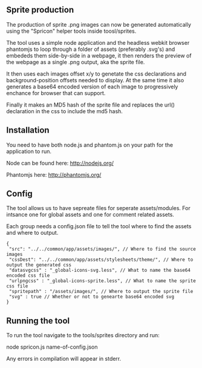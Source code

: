 Sprite production
----------------

The production of sprite .png images can now be generated automatically using the "Spricon" helper tools inside toosl/sprites.

The tool uses a simple node application and the headless webkit browser phantomjs to loop through a folder of assets (preferably .svg's) and embededs them side-by-side in a webpage, it then renders the preview of the webpage as a single .png output, aka the sprite file.

It then uses each images offset x/y to genetate the css declarations and background-position offsets needed to display. At the same time it also generates a base64 encoded version of each image to progressively enchance for browser that can support.

Finally it makes an MD5 hash of the sprite file and replaces the url() declaration in the css to include the md5 hash.


Installation
------------

You need to have both node.js and phantom.js on your path for the application to run.

Node can be found here:
http://nodejs.org/

Phantomjs here:
http://phantomjs.org/


Config
-------
The tool allows us to have sepreate files for seperate assets/modules. For intsance one for global assets and one for comment related assets.

Each group needs a config.json file to tell the tool where to find the assets and where to output.

```
{
 "src": "../../common/app/assets/images/", // Where to find the source images
 "cssDest": "../../common/app/assets/stylesheets/theme/", // Where to output the generated css
 "datasvgcss" : "_global-icons-svg.less", // What to name the base64 encoded css file
 "urlpngcss" : "_global-icons-sprite.less", // What to name the sprite css file
 "spritepath" : "/assets/images/", // Where to output the sprite file
 "svg" : true // Whether or not to genearte base64 encoded svg
}
```

Running the tool
---------------

To run the tool navigate to the tools/sprites directory and run:

node spricon.js name-of-config.json

Any errors in compilation will appear in stderr.




